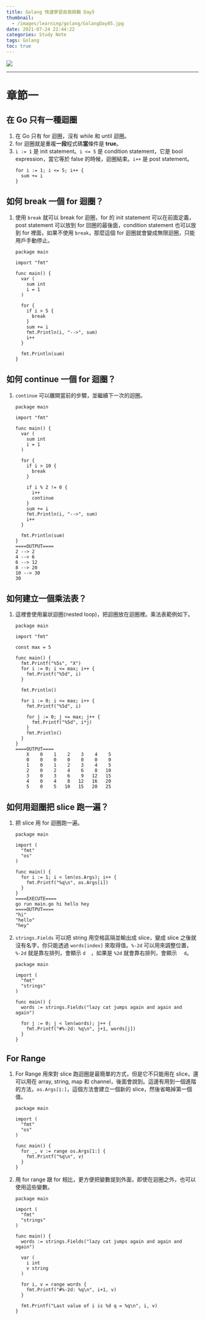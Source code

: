 ```yaml
---
title: Golang 快速學習自我挑戰 Day5
thumbnail:
  - /images/learning/golang/GolangDay05.jpg
date: 2021-07-24 22:44:22
categories: Study Note
tags: Golang
toc: true
---
```

<img src="/images/learning/golang/GolangDay05.jpg">

***
# 章節一
## 在 Go 只有一種迴圈
1. 在 Go 只有 for 迴圈，沒有 while 和 until 迴圈。
2. for 迴圈就是重複**一段**程式碼**當**條件是 **true**。
3. `i := 1` 是 init statement。`i <= 5` 是 condition statement，它是 bool expression，當它等於 false 的時候，迴圈結束。`i++` 是 post statement。
    ```
    for i := 1; i <= 5; i++ {
      sum += i
    }
    ```
## 如何 break 一個 for 迴圈？
1. 使用 `break` 就可以 break for 迴圈，for 的 init statement 可以在前面定義，post statement 可以放到 for 回圈的最後面，condition statement 也可以放到 for 裡面，如果不使用 `break`，那麼這個 for 迴圈就會變成無限迴圈，只能用戶手動停止。
    ```
    package main

    import "fmt"

    func main() {
      var (
        sum int
        i = 1
      )

      for {
        if i > 5 {
          break
        }
        sum += i
        fmt.Println(i, "-->", sum)
        i++
      }

      fmt.Println(sum)
    }
    ```
## 如何 continue 一個 for 迴圈？
1. `continue` 可以離開當前的步驟，並繼續下一次的迴圈。
    ```
    package main

    import "fmt"

    func main() {
      var (
        sum int
        i = 1
      )

      for {
        if i > 10 {
          break
        }

        if i % 2 != 0 {
          i++
          continue
        }
        sum += i
        fmt.Println(i, "-->", sum)
        i++
      }

      fmt.Println(sum)
    }
    ====OUTPUT====
    2 --> 2
    4 --> 6
    6 --> 12
    8 --> 20
    10 --> 30
    30
    ```
## 如何建立一個乘法表？
1. 這裡會使用巢狀迴圈(nested loop)，把迴圈放在迴圈裡。乘法表範例如下。
    ```
    package main

    import "fmt"

    const max = 5

    func main() {
      fmt.Printf("%5s", "X")
      for i := 0; i <= max; i++ {
        fmt.Printf("%5d", i)
      }

      fmt.Println()

      for i := 0; i <= max; i++ {
        fmt.Printf("%5d", i)

        for j := 0; j <= max; j++ {
          fmt.Printf("%5d", i*j)
        }
        fmt.Println()
      }
    }
    ====OUTPUT====
        X    0    1    2    3    4    5
        0    0    0    0    0    0    0
        1    0    1    2    3    4    5
        2    0    2    4    6    8   10
        3    0    3    6    9   12   15
        4    0    4    8   12   16   20
        5    0    5   10   15   20   25
    ```
## 如何用迴圈把 slice 跑一遍？
1. 把 slice 用 for 迴圈跑一遍。
    ```
    package main

    import (
      "fmt"
      "os"
    )

    func main() {
      for i := 1; i < len(os.Args); i++ {
        fmt.Printf("%q\n", os.Args[i])
      }
    }
    ====EXECUTE====
    go run main.go hi hello hey
    ====OUTPUT====
    "hi"
    "hello"
    "hey"
    ```
2. `strings.Fields` 可以把 string 用空格區隔並輸出成 slice，變成 slice 之後就沒有名字，你只能透過 `words[index]` 來取得值。`%-2d` 可以用來調整位置，`%-2d` 就是靠左排列，會顯示 `d  `，如果是 `%2d` 就會靠右排列，會顯示 `  d`。
    ```
    package main

    import (
      "fmt"
      "strings"
    )

    func main() {
      words := strings.Fields("lazy cat jumps again and again and again")

      for j := 0; j < len(words); j++ {
        fmt.Printf("#%-2d: %q\n", j+1, words[j])
      }
    }
    ```
## For Range
1. For Range 用來對 slice 跑迴圈是最簡單的方式，但是它不只能用在 slice，還可以用在 array, string, map 和 channel，後面會說到。這邊有用到一個進階的方法，`os.Args[1:]`，這個方法會建立一個新的 slice，然後省略掉第一個值。
    ```
    package main

    import (
      "fmt"
      "os"
    )

    func main() {
      for _, v := range os.Args[1:] {
        fmt.Printf("%q\n", v)
      }
    }
    ```
2. 用 for range 跟 for 相比，更方便把變數提到外面，即使在迴圈之外，也可以使用這些變數。
    ```
    package main

    import (
      "fmt"
      "strings"
    )

    func main() {
      words := strings.Fields("lazy cat jumps again and again and again")

      var (
        i int
        v string
      )

      for i, v = range words {
        fmt.Printf("#%-2d: %q\n", i+1, v)
      }

      fmt.Printf("Last value of i is %d q = %q\n", i, v)
    }
    ```